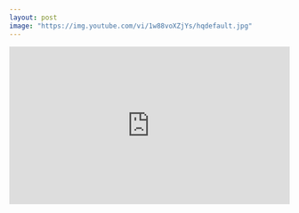 ```yaml
---
layout: post
image: "https://img.youtube.com/vi/1w88voXZjYs/hqdefault.jpg" 
---
```


<style>.embed-container { position: relative; padding-bottom: 56.25%; height: 0; overflow: hidden; max-width: 100%; } .embed-container iframe, .embed-container object, .embed-container embed { position: absolute; top: 0; left: 0; width: 100%; height: 100%; }</style><div class='embed-container'><iframe src='https://www.youtube.com/embed/1w88voXZjYs' frameborder='0' allowfullscreen></iframe></div>